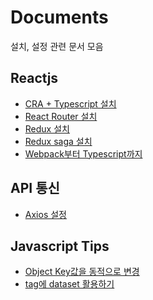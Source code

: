 # Documents

설치, 설정 관련 문서 모음

## Reactjs

- [CRA + Typescript 설치](https://github.com/neverwinter-sjh/documents/blob/main/reactjs/cra-typescript.md)
- [React Router 설치](https://github.com/neverwinter-sjh/documents/blob/main/reactjs/react-router.md)
- [Redux 설치](https://github.com/neverwinter-sjh/documents/blob/main/reactjs/react-redux.md)
- [Redux saga 설치](https://github.com/neverwinter-sjh/documents/blob/main/reactjs/redux-saga.md)
- [Webpack부터 Typescript까지](https://github.com/neverwinter-sjh/documents/blob/main/reactjs/webpack-react.md)

## API 통신

- [Axios 설정](https://github.com/neverwinter-sjh/documents/blob/main/general/axios.md)

## Javascript Tips

- [Object Key값을 동적으로 변경](https://github.com/neverwinter-sjh/documents/blob/main/general/js-tips.md#1-object%EC%9D%98-key%EA%B0%92%EC%9D%84-%EB%8F%99%EC%A0%81%EC%9C%BC%EB%A1%9C-%EB%B3%80%EA%B2%BD%ED%95%98%EB%8A%94-%EB%B2%95)
- [tag에 dataset 활용하기]([https://github.com/neverwinter-sjh/documents/blob/main/general/js-dataset.md](https://github.com/neverwinter-sjh/documents/blob/main/general/js-tips.md#1-object%EC%9D%98-key%EA%B0%92%EC%9D%84-%EB%8F%99%EC%A0%81%EC%9C%BC%EB%A1%9C-%EB%B3%80%EA%B2%BD%ED%95%98%EB%8A%94-%EB%B2%95))
